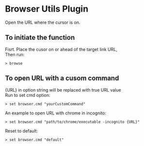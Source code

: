 # Browser Utils Plugin

Open the URL where the cursor is on.

## To initiate the function

Fisrt. Place the cusor on or ahead of the target link URL,  
Then run:

```
> browse
```

## To open URL with a cusom command

{URL} in option string will be replaced with true URL value  
Run to set cmd option:

```
> set browser.cmd "yourCustomCommand"
```

An example to open URL with chrome in incognito:

```
> set browser.cmd "path/to/chrome/executable -incognito {URL}"
```

Reset to default:

```
> set browser.cmd "default"
```
